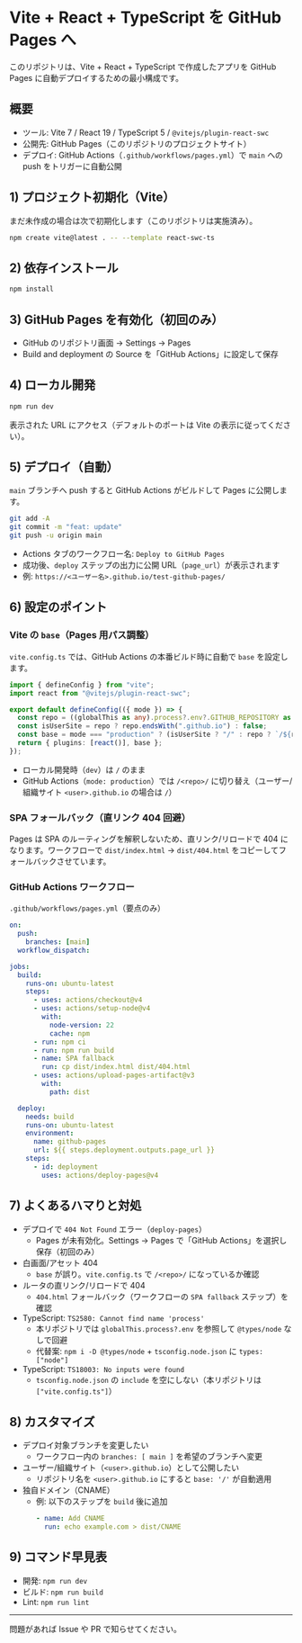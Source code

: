 # Vite + React + TypeScript を GitHub Pages へ

このリポジトリは、Vite + React + TypeScript で作成したアプリを GitHub Pages に自動デプロイするための最小構成です。

## 概要

- ツール: Vite 7 / React 19 / TypeScript 5 / `@vitejs/plugin-react-swc`
- 公開先: GitHub Pages（このリポジトリのプロジェクトサイト）
- デプロイ: GitHub Actions（`.github/workflows/pages.yml`）で `main` への push をトリガーに自動公開

## 1) プロジェクト初期化（Vite）

まだ未作成の場合は次で初期化します（このリポジトリは実施済み）。

```bash
npm create vite@latest . -- --template react-swc-ts
```

## 2) 依存インストール

```bash
npm install
```

## 3) GitHub Pages を有効化（初回のみ）

- GitHub のリポジトリ画面 → Settings → Pages
- Build and deployment の Source を「GitHub Actions」に設定して保存

## 4) ローカル開発

```bash
npm run dev
```

表示された URL にアクセス（デフォルトのポートは Vite の表示に従ってください）。

## 5) デプロイ（自動）

`main` ブランチへ push すると GitHub Actions がビルドして Pages に公開します。

```bash
git add -A
git commit -m "feat: update"
git push -u origin main
```

- Actions タブのワークフロー名: `Deploy to GitHub Pages`
- 成功後、`deploy` ステップの出力に公開 URL（`page_url`）が表示されます
- 例: `https://<ユーザー名>.github.io/test-github-pages/`

## 6) 設定のポイント

### Vite の `base`（Pages 用パス調整）

`vite.config.ts` では、GitHub Actions の本番ビルド時に自動で `base` を設定します。

```ts
import { defineConfig } from "vite";
import react from "@vitejs/plugin-react-swc";

export default defineConfig(({ mode }) => {
  const repo = ((globalThis as any).process?.env?.GITHUB_REPOSITORY as string | undefined)?.split("/")?.[1] ?? "";
  const isUserSite = repo ? repo.endsWith(".github.io") : false;
  const base = mode === "production" ? (isUserSite ? "/" : repo ? `/${repo}/` : "/") : "/";
  return { plugins: [react()], base };
});
```

- ローカル開発時（`dev`）は `/` のまま
- GitHub Actions（`mode: production`）では `/<repo>/` に切り替え（ユーザー/組織サイト `<user>.github.io` の場合は `/`）

### SPA フォールバック（直リンク 404 回避）

Pages は SPA のルーティングを解釈しないため、直リンク/リロードで 404 になります。ワークフローで `dist/index.html` → `dist/404.html` をコピーしてフォールバックさせています。

### GitHub Actions ワークフロー

`.github/workflows/pages.yml`（要点のみ）

```yaml
on:
  push:
    branches: [main]
  workflow_dispatch:

jobs:
  build:
    runs-on: ubuntu-latest
    steps:
      - uses: actions/checkout@v4
      - uses: actions/setup-node@v4
        with:
          node-version: 22
          cache: npm
      - run: npm ci
      - run: npm run build
      - name: SPA fallback
        run: cp dist/index.html dist/404.html
      - uses: actions/upload-pages-artifact@v3
        with:
          path: dist

  deploy:
    needs: build
    runs-on: ubuntu-latest
    environment:
      name: github-pages
      url: ${{ steps.deployment.outputs.page_url }}
    steps:
      - id: deployment
        uses: actions/deploy-pages@v4
```

## 7) よくあるハマりと対処

- デプロイで `404 Not Found` エラー（`deploy-pages`）
  - Pages が未有効化。Settings → Pages で「GitHub Actions」を選択し保存（初回のみ）
- 白画面/アセット 404
  - `base` が誤り。`vite.config.ts` で `/<repo>/` になっているか確認
- ルータの直リンク/リロードで 404
  - `404.html` フォールバック（ワークフローの `SPA fallback` ステップ）を確認
- TypeScript: `TS2580: Cannot find name 'process'`
  - 本リポジトリでは `globalThis.process?.env` を参照して `@types/node` なしで回避
  - 代替案: `npm i -D @types/node` + `tsconfig.node.json` に `types: ["node"]`
- TypeScript: `TS18003: No inputs were found`
  - `tsconfig.node.json` の `include` を空にしない（本リポジトリは `["vite.config.ts"]`）

## 8) カスタマイズ

- デプロイ対象ブランチを変更したい
  - ワークフロー内の `branches: [ main ]` を希望のブランチへ変更
- ユーザー/組織サイト（`<user>.github.io`）として公開したい
  - リポジトリ名を `<user>.github.io` にすると `base: '/'` が自動適用
- 独自ドメイン（CNAME）
  - 例: 以下のステップを `build` 後に追加
    ```yaml
    - name: Add CNAME
      run: echo example.com > dist/CNAME
    ```

## 9) コマンド早見表

- 開発: `npm run dev`
- ビルド: `npm run build`
- Lint: `npm run lint`

---

問題があれば Issue や PR で知らせてください。
